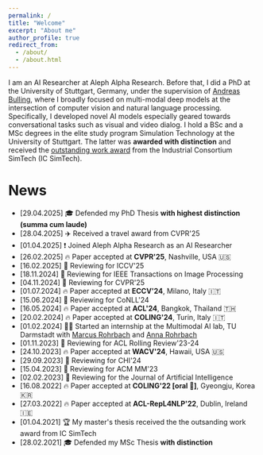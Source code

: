 ```yaml
---
permalink: /
title: "Welcome"
excerpt: "About me"
author_profile: true
redirect_from: 
  - /about/
  - /about.html
---
```


I am an AI Researcher at Aleph Alpha Research. 
Before that, I did a PhD at the University of Stuttgart, Germany, under the supervision of [Andreas Bulling](https://scholar.google.de/citations?hl=de&user=QURZIzUAAAAJ&view_op=list_works&sortby=pubdate), where I broadly focused on multi-modal deep models at the intersection of computer vision and natural language processing. Specifically, I developed novel AI models especially geared towards conversational tasks such as visual and video dialog.
I hold a BSc and a MSc degrees in the elite study program Simulation Technology at the University of Stuttgart. The latter was **awarded with distinction** and received the [outstanding work award](https://www.simtech.uni-stuttgart.de/press/IC-SimTech-honors-outstanding-theses-00001/) from the Industrial Consortium SimTech (IC SimTech).

News
======
* [29.04.2025] 🎓 Defended my PhD Thesis **with highest distinction (summa cum laude)**
* [28.04.2025] ✈️ Received a travel award from CVPR'25
* [01.04.2025] ❗ Joined Aleph Alpha Research as an AI Researcher
* [26.02.2025] 🔥 Paper accepted at **CVPR'25**, Nashville, USA 🇺🇸
* [16.02.2025] 📜 Reviewing for ICCV'25
* [18.11.2024] 📜 Reviewing for IEEE Transactions on Image Processing
* [04.11.2024] 📜 Reviewing for CVPR'25
* [01.07.2024] 🔥 Paper accepted at **ECCV'24**, Milano, Italy 🇮🇹
* [15.06.2024] 📜 Reviewing for CoNLL'24
* [16.05.2024] 🔥 Paper accepted at **ACL'24**, Bangkok, Thailand 🇹🇭
* [20.02.2024] 🔥 Paper accepted at **COLING'24**, Turin, Italy 🇮🇹
* [01.02.2024] 🧑‍💻 Started an internship at the Multimodal AI lab, TU Darmstadt with [Marcus Rohrbach](https://scholar.google.ca/citations?user=3kDtybgAAAAJ&hl=en) and [Anna Rohrbach](https://scholar.google.ca/citations?hl=en&user=GHpxNQIAAAAJ)
* [01.11.2023] 📜 Reviewing for ACL Rolling Review'23-24
* [24.10.2023] 🔥 Paper accepted at **WACV'24**, Hawaii, USA 🇺🇸
* [29.09.2023] 📜 Reviewing for CHI'24
* [15.04.2023] 📜 Reviewing for ACM MM'23
* [02.02.2023] 📜 Reviewing for the Journal of Artificial Intelligence
* [16.08.2022] 🔥 Paper accepted at **COLING'22 [oral 📣]**, Gyeongju, Korea 🇰🇷
* [27.03.2022] 🔥 Paper accepted at **ACL-RepL4NLP'22**, Dublin, Ireland 🇮🇪
* [01.04.2021] 🏆 My master's thesis received the the outsanding work award from IC SimTech
* [28.02.2021] 🎓 Defended my MSc Thesis **with distinction**

